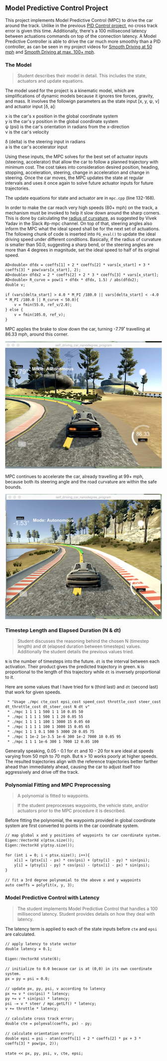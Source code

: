 ## Model Predictive Control Project

This project implements Model Predictive Control (MPC) to drive the car around the track. Unlike in the previous [PID Control project](https://github.com/anguillanneuf/CarND-PID-Control-Project), no cross track error is given this time. Additionally, there's a 100 millisecond latency between actuations commands on top of the connection latency. A Model Predictive Controller is able to drive the car much more smoothly than a PID controller, as can be seen in my project videos for [Smooth Driving at 50 mph](https://youtu.be/6iqupZT016w) and [Smooth Driving at max. 100+ mph](https://youtu.be/9hv8Y8NaNYo). 

[//]: # (Image References)
[image1]: ./img/Screen%20Shot%202017-06-18%20at%203.03.11%20PM.png
[image2]: ./img/Screen%20Shot%202017-06-18%20at%203.03.45%20PM.png
[image3]: ./img/Screen%20Shot%202017-06-18%20at%203.03.52%20PM.png

### The Model

> Student describes their model in detail. This includes the state, actuators and update equations.

The model used for the project is a kinematic model, which are simplifications of dynamic models because it ignores tire forces, gravity, and mass. It involves the followign parameters as the state input [x, y, ψ, ν] and actuator input [δ, a]:  

x is the car's x position in the global coordinate system  
y is the car's y position in the global coordinate system  
ψ (psi) is the car's orientation in radians from the x-direction  
ν is the car's velocity  

δ (delta) is the steering input in radians  
a is the car's accelerator input  

Using these inputs, the MPC solves for the best set of actuator inputs (steering, accelerator) that allow the car to follow a planned trajectory with minimum cost. The cost takes into consideration desired position, heading, stopping, acceleration, steering, change in acceleration and change in steering. Once the car moves, the MPC updates the state at regular intervals and uses it once again to solve future actuator inputs for future trajectories.  

The update equations for state and actuator are in `mpc.cpp` (line 132-168).  

In order to make the car reach very high speeds (80+ mph) on the track, a mechanism must be invoked to help it slow down around the sharp corners. This is done by calculating the [radius of curvature](http://www.intmath.com/applications-differentiation/8-radius-curvature.php), as suggested by Vivek Yadav in the Slack #p-mpc channel.  On top of that, steering angles also inform the MPC what the ideal speed shall be for the next set of actuations. The following chunk of code is inserted into `FG_eval()` to update the ideal driving speed under different conditions. Basically, if the radius of curvature is smaller than 50.0, suggesting a sharp bend, or the steering angles are more than 4 degrees in magnitude, set the ideal speed to half of its original speed.  

```
AD<double> dfdx = coeffs[1] + 2 * coeffs[2] * vars[x_start] + 3 * coeffs[3] * pow(vars[x_start], 2);
AD<double> dfdx2 = 2 * coeffs[2] + 2 * 3 * coeffs[3] * vars[x_start];
AD<double> R_curve = pow(1 + dfdx * dfdx, 1.5) / abs(dfdx2);
double v; 

if (vars[delta_start] > 4.0 * M_PI /180.0 || vars[delta_start] < -4.0 * M_PI /180.0 || R_curve < 50.0){
    v = fmin(55.0, ref_v/2.0);
} else {
    v = fmin(105.0, ref_v);
}
```
MPC applies the brake to slow down the car, turning -7.79˚ travelling at 86.33 mph, around this corner.  

![alt text][image1]

MPC continues to accelerate the car, already travelling at 99+ mph, because both its steering angle and the road curvature are within the safe bounds.  

![alt text][image3]

### Timestep Length and Elapsed Duration (N & dt)

> Student discusses the reasoning behind the chosen N (timestep length) and dt (elapsed duration between timesteps) values. Additionally the student details the previous values tried.  

`N` is the number of timesteps into the future. `dt` is the interval between each activation. Their product gives the predicted trajectory in green. `N` is proportional to the length of this trajectory while `dt` is inversely proportional to it.  

Here are some values that I have tried for `N` (third last) and `dt` (second last) that work for given speeds.  

```
 * "Usage ./mpc cte_cost epsi_cost speed_cost throttle_cost steer_cost dt_throttle_cost dt_steer_cost N dt v"
 * ./mpc 1 1 1 1 500 1 1 10 0.05 50
 * ./mpc 1 1 1 1 500 1 1 20 0.05 55
 * ./mpc 1 1 1 1 100 1 3000 15 0.05 60
 * ./mpc 1 1 1 1 100 1 3000 15 0.05 65
 * ./mpc 1 1 1 0.1 500 5 3000 20 0.05 75
 * ./mpc 1 1e-2 1e-3.5 1e-6 300 1e-2 7000 10 0.05 95
 * ./mpc 1 1 1 1e-6 300 1 7000 12 0.05 100
```
Generally speaking, 0.05 - 0.1 for `dt` and 10 - 20 for `N` are ideal at speeds varying from 50 mph to 70 mph. But `N` > 10 works poorly at higher speeds. The resulted trajectories align with the reference trajectories better farther ahead than immediately ahead, causing the car to adjust itself too aggressively and drive off the track.  

### Polynomial Fitting and MPC Preprocessing

> A polynomial is fitted to waypoints.

> If the student preprocesses waypoints, the vehicle state, and/or actuators prior to the MPC procedure it is described.  

Before fitting the polynomial, the waypoints provided in global coordinate system are first converted to points in the car coordinate system. 

```
// map global x and y positions of waypoints to car coordinate system.
Eigen::VectorXd x(ptsx.size());
Eigen::VectorXd y(ptsy.size());

for (int i = 0; i < ptsx.size(); i++){
    x[i] = (ptsx[i] - px) * cos(psi) + (ptsy[i] - py) * sin(psi);
    y[i] = (ptsy[i] - py) * cos(psi) - (ptsx[i] - px) * sin(psi);
}

// fit a 3rd degree polynomial to the above x and y waypoints
auto coeffs = polyfit(x, y, 3);
```

### Model Predictive Control with Latency

> The student implements Model Predictive Control that handles a 100 millisecond latency. Student provides details on how they deal with latency.

The latency term is applied to each of the state inputs before `cte` and `epsi` are calculated. 

```
// apply latency to state vector
double latency = 0.1;

Eigen::VectorXd state(6);

// initialize to 0.0 because car is at (0,0) in its own coordinate system.
px = py = psi = 0.0;

// update px, py, psi, v according to latency
px += v * cos(psi) * latency;
py += v * sin(psi) * latency;
psi -= v * steer / mpc.getLf() * latency;
v += throttle * latency;

// calculate cross track error;
double cte = polyeval(coeffs, px) - py;

// calculate orientation error;
double epsi = psi - atan(coeffs[1] + 2 * coeffs[2] * px + 3 * coeffs[3] * pow(px, 2));

state << px, py, psi, v, cte, epsi;
```
